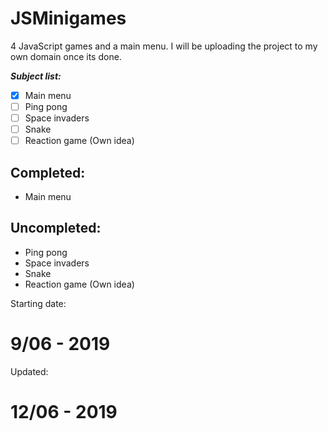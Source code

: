 # JSMinigames
4 JavaScript games and a main menu.
I will be uploading the project to my own domain once its done.

**_Subject list:_**

- [x] Main menu
- [ ] Ping pong
- [ ] Space invaders
- [ ] Snake
- [ ] Reaction game (Own idea)

## Completed:
- Main menu


## Uncompleted:
- Ping pong
- Space invaders
- Snake
- Reaction game (Own idea)


Starting date:

# 9/06 - 2019

Updated:

# 12/06 - 2019
